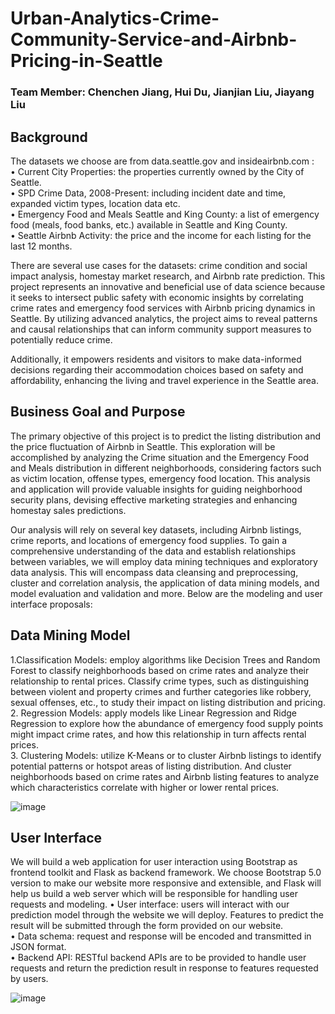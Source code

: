 # Urban-Analytics-Crime-Community-Service-and-Airbnb-Pricing-in-Seattle
### Team Member: Chenchen Jiang, Hui Du, Jianjian Liu, Jiayang Liu

## Background
The datasets we choose are from data.seattle.gov and insideairbnb.com : <br>
• Current City Properties: the properties currently owned by the City of Seattle. <br> 
• SPD Crime Data, 2008-Present: including incident date and time, expanded victim types, location
data etc. <br>
• Emergency Food and Meals Seattle and King County: a list of emergency food (meals, food banks,
etc.) available in Seattle and King County.<br>
• Seattle Airbnb Activity: the price and the income for each listing for the last 12 months. <br>

There are several use cases for the datasets: crime condition and social impact analysis, homestay market research, and Airbnb rate prediction.
This project represents an innovative and beneficial use of data science because it seeks to intersect public safety with economic insights by correlating crime rates and emergency food services with Airbnb pricing dynamics in Seattle. By utilizing advanced analytics, the project aims to reveal patterns and causal relationships that can inform community support measures to potentially reduce crime.

Additionally, it empowers residents and visitors to make data-informed decisions regarding their
accommodation choices based on safety and affordability, enhancing the living and travel experience in
the Seattle area.

## Business Goal and Purpose
The primary objective of this project is to predict the listing distribution and the price fluctuation of
Airbnb in Seattle. This exploration will be accomplished by analyzing the Crime situation and the
Emergency Food and Meals distribution in different neighborhoods, considering factors such as victim
location, offense types, emergency food location. This analysis and application will provide valuable
insights for guiding neighborhood security plans, devising effective marketing strategies and enhancing
homestay sales predictions.

Our analysis will rely on several key datasets, including Airbnb listings, crime reports, and locations of
emergency food supplies. To gain a comprehensive understanding of the data and establish
relationships between variables, we will employ data mining techniques and exploratory data analysis.
This will encompass data cleansing and preprocessing, cluster and correlation analysis, the application
of data mining models, and model evaluation and validation and more. Below are the modeling and
user interface proposals:

## Data Mining Model
1.Classification Models: employ algorithms like Decision Trees and Random Forest to classify
neighborhoods based on crime rates and analyze their relationship to rental prices. Classify crime types, such as distinguishing between violent and property crimes and further categories like robbery, sexual offenses, etc., to study their impact on listing distribution and pricing.<br>
2. Regression Models: apply models like Linear Regression and Ridge Regression to explore how the abundance of emergency food supply points might impact crime rates, and how this relationship in turn affects rental prices.<br>
3. Clustering Models: utilize K-Means or to cluster Airbnb listings to identify potential patterns or hotspot areas of listing distribution. And cluster neighborhoods based on crime rates and Airbnb listing features to analyze which characteristics correlate with higher or lower rental prices.<br>

![image](https://github.com/jiangchenchen000/Urban-Analytics-Crime-Community-Service-and-Airbnb-Pricing-in-Seattle/assets/122926291/77dd2480-c853-4f38-ade1-51e341c28a1e)


## User Interface
We will build a web application for user interaction using Bootstrap as frontend toolkit and Flask as backend framework. We choose Bootstrap 5.0 version to make our website more responsive and extensible, and Flask will help us build a web server which will be responsible for handling user requests and modeling.
• User interface: users will interact with our prediction model through the website we will deploy. Features to predict the result will be submitted through the form provided on our website.<br>
• Data schema: request and response will be encoded and transmitted in JSON format.<br>
• Backend API: RESTful backend APIs are to be provided to handle user requests and return the prediction result in response to features requested by users.<br>

![image](https://github.com/jiangchenchen000/Urban-Analytics-Crime-Community-Service-and-Airbnb-Pricing-in-Seattle/assets/122926291/6b6ce0d0-5f21-4d1f-8218-b0679d1d7b3d)

